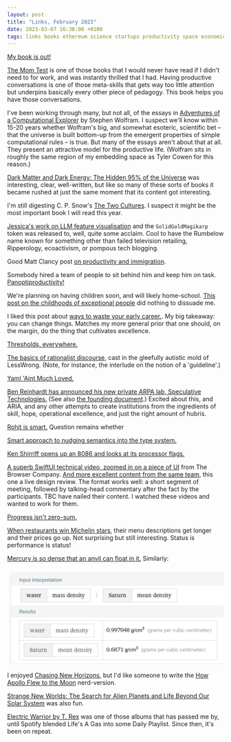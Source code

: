```yaml
---
layout: post
title: "Links, February 2023"
date: 2023-03-07 16:38:00 +0100
tags: links books ethereum science startups productivity space economics
---
```


[My book is out!](https://www.amazon.co.uk/Building-Ethereum-Products-Protocols-Platforms/dp/1484290445)

[The Mom Test](https://www.amazon.co.uk/Mom-Test-customers-business-everyone/dp/1492180742) is one of those books that I would never have read if I didn't need to for work, and was instantly thrilled that I had. Having productive conversations is one of those meta-skills that gets way too little attention but underpins basically every other piece of pedagogy. This book helps you have those conversations.

I've been working through many, but not all, of the essays in [Adventures of a Computational Explorer](https://www.amazon.co.uk/Adventures-Computational-Explorer-Stephen-Wolfram/dp/1579550266) by Stephen Wolfram. I suspect we'll know within 15-20 years whether Wolfram's big, and somewhat esoteric, scientific bet – that the universe is built bottom-up from the emergent properties of simple computational rules – is true. But many of the essays aren't about that at all. They present an attractive model for the productive life. (Wolfram sits in roughly the same region of my embedding space as Tyler Cowen for this reason.)

[Dark Matter and Dark Energy: The Hidden 95% of the Universe](https://www.amazon.co.uk/gp/product/1785785508) was interesting, clear, well-written, but like so many of these sorts of books it became rushed at just the same moment that its content got interesting.

I'm still digesting C. P. Snow's [The Two Cultures](https://www.amazon.co.uk/Two-Cultures-Canto-Classics/dp/1107606144). I suspect it might be the most important book I will read this year.

[Jessica's work on LLM feature visualisation](https://www.lesswrong.com/posts/aPeJE8bSo6rAFoLqg/solidgoldmagikarp-plus-prompt-generation) and the `SolidGoldMagikarp` token was released to, well, quite some acclaim. Cool to have the Rumbelow name known for something other than failed television retailing, Ripperology, ecoactivism, or pompous tech blogging.

Good Matt Clancy post [on productivity and immigration](https://mattsclancy.substack.com/p/innovators-who-immigrate).

Somebody hired a team of people to sit behind him and keep him on task. [Panoptiproductivity!](https://simonberens.me/blog/i-hired-5-people)

We're planning on having children soon, and will likely home-school. [This post on the childhoods of exceptional people](https://www.lesswrong.com/posts/CYN7swrefEss4e3Qe/childhoods-of-exceptional-people) did nothing to dissuade me.

I liked this post about [ways to waste your early career.](https://apoorvagovind.substack.com/p/how-to-waste-your-career-one-comfortable). My big takeaway: you can change things. Matches my more general prior that one should, on the margin, do the thing that cultivates excellence.

[Thresholds, everywhere.](https://samdumitriu.substack.com/p/the-solar-cliff-edge)

[The basics of rationalist discourse](https://www.lesswrong.com/posts/XPv4sYrKnPzeJASuk/basics-of-rationalist-discourse-1), cast in the gleefully autistic mold of LessWrong. (Note, for instance, the interlude on the notion of a 'guideline'.)

[Yaml 'Aint Much Loved.](https://ruudvanasseldonk.com/2023/01/11/the-yaml-document-from-hell)

[Ben Reinhardt has announced his new private ARPA lab, Speculative Technologies.](https://worksinprogress.substack.com/p/creating-the-world-that-has-never) (See also [the founding document](https://benjaminreinhardt.com/wddw).) Excited about this, and ARIA, and any other attempts to create institutions from the ingredients of skill, hope, operational excellence, and just the right amount of hubris.

[Rohit is smart.](https://www.strangeloopcanon.com/p/dont-panic-against-the-butlerian) Question remains whether

[Smart approach to nudging semantics into the type system.](https://twitter.com/mattpocockuk/status/1625173884885401600?s=46&t=xkLVxm3AO5JJmXVSi11wbQ)

[Ken Shirriff opens up an 8086 and looks at its processor flags.](https://twitter.com/kenshirriff/status/1624457155473539077?s=46&t=jg1J6aODuQxGJ4wXseuSww)

[A superb SwiftUI technical video, zoomed in on a piece of UI](https://www.youtube.com/watch?v=94asyypYj5c) from The Browser Company. [And more excellent content from the same team](https://www.youtube.com/watch?v=qixx7ESrJQg), this one a live design review. The format works well: a short segment of meeting, followed by talking-head commentary after the fact by the participants. TBC have nailed their content. I watched these videos and wanted to work for them.

[Progress isn't zero-sum.](https://worksinprogress.co/issue/building-back-faster)

[When restaurants win Michelin stars](https://twitter.com/emollick/status/1625578596319338499), their menu descriptions get longer and their prices go up. Not surprising but still interesting. Status is performance is status!

[Mercury is so dense that an anvil can float in it.](https://twitter.com/gunsnrosesgirl3/status/1625144583641235457?s=46&t=WmYxf51l6T1gPFpaRfmY4g) Similarly:

![Saturn is dense, but the coffee in Peru is far denser](/assets/images/saturn.png)

I enjoyed [Chasing New Horizons](https://www.amazon.co.uk/Chasing-New-Horizons-Alan-Stern/dp/1250098963), but I'd like someone to write the [How Apollo Flew to the Moon](https://www.amazon.co.uk/Apollo-Flew-Moon-Space-Exploration/dp/1441971785) nerd-version.

[Strange New Worlds: The Search for Alien Planets and Life Beyond Our Solar System](https://www.amazon.co.uk/gp/product/B00I7Z63H4) was also fun.

[Electric Warrior by T. Rex](https://open.spotify.com/album/2wnq5e000z2hT7qS2F8jZ5?si=K0YwPlb0QHGY0VUrZ78l3Q) was one of those albums that has passed me by, until Spotify blended Life's A Gas into some Daily Playlist. Since then, it's been on repeat.
